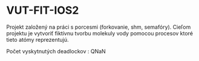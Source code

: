 # VUT-FIT-IOS2

Projekt založený na práci s porcesmi (forkovanie, shm, semafóry). Cieľom projektu je vytvoriť fiktívnu tvorbu molekuly vody pomocou
procesov ktoré tieto atómy reprezentujú.

Počet vyskytnutých deadlockov : QNaN

